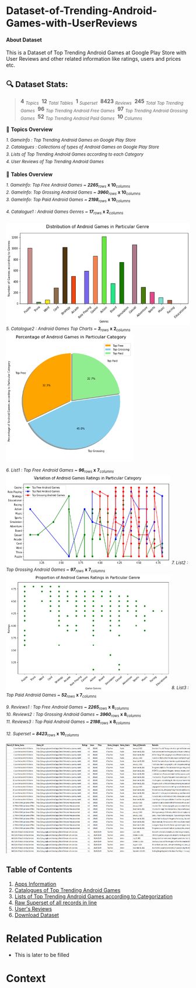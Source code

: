 # Dataset-of-Trending-Android-Games-with-UserReviews
#### About Dataset
This is a Dataset of Top Trending Android Games at Google Play Store with User Reviews and other related information like ratings, users and prices etc.
 
## 🔍 Dataset Stats: 
> **4** <sub>*Topics*</sub> &nbsp;**12** <sub>*Total Tables*</sub> &nbsp;**1** <sub>*Superset*</sub> &nbsp;**8423** <sub>*Reviews*</sub> &nbsp;**245** <sub>*Total Top Trending Games*</sub> &nbsp;**96** <sub>*Top Trending Android Free Games*</sub> &nbsp;**97** <sub>*Top Trending Android Grossing Games*</sub> &nbsp;**52** <sub>*Top Trending Android Paid Games*</sub> &nbsp;**10** <sub>*Columns*</sub> &nbsp;

🚧 **Topics Overview**

<sup>*1. GameInfo : Top Trending Android Games on Google Play Store*</sup><br />
<sup>*2. Catalagues : Collections of types of Android Games on Google Play Store*</sup><br />
<sup>*3. Lists of Top Trending Android Games according to each Category*</sup><br />
<sup>*4. User Reviews of Top Trending Android Games*</sup><br />

🚥 **Tables Overview**

<sup>*1. GameInfo: Top Free Android Games **~** **2265**<sub>*rows** **x** **10**<sub>*columns*</sub></sup><br />
<sup>*2. GameInfo: Top Grossing Android Games **~** **3960**<sub>*rows** **x** **10**<sub>*columns*</sub></sup><br />
<sup>*3. GameInfo: Top Paid Android Games **~** **2198**<sub>*rows** **x** **10**<sub>*columns*</sub></sup><br />
  
<sup>*4. Catalogue1 : Android Games Genres **~** **17**<sub>*rows** **x** **2**<sub>*columns*</sub></sup><br />&nbsp; <img src='Images/1.png' height = '280' width='550'>
<sup>*5. Catalogue2 : Android Games Top Charts **~** **3**<sub>*rows** **x** **2**<sub>*columns*</sub></sup><br /> <img src='Images/2.png' height = '350' width='350'>
  
<sup>*6. List1 : Top Free Android Games **~** **96**<sub>*rows** **x** **7**<sub>*columns*</sub></sup><br />  <img src='Images/3.png' height = '250' width='450'>
<sup>*7. List2 : Top Grossing Android Games **~** **97**<sub>*rows** **x** **7**<sub>*columns*</sub></sup><br />  <img src='Images/4.png' height = '320' width='450'>
<sup>*8. List3 : Top Paid Android Games **~** **52**<sub>*rows** **x** **7**<sub>*columns*</sub></sup><br /> 
  
<sup>*9. Reviews1 : Top Free Android Games **~** **2265**<sub>*rows** **x** **8**<sub>*columns*</sub></sup><br /> 
<sup>*10. Reviews2 : Top Grossing Android Games **~** **3960**<sub>*rows** **x** **8**<sub>*columns*</sub></sup><br /> 
<sup>*11. Reviews3 : Top Paid Android Games **~** **2198**<sub>*rows** **x** **8**<sub>*columns*</sub></sup><br /> 
  
<sup>*12. Superset **~** **8423**<sub>*rows** **x** **10**<sub>*columns*</sub></sup><br /> 
 
<img src='Images/5.png' height = '300' width='700'>


## Table of Contents
1. [Apps Information](https://github.com/AndroidGamesResearch/Dataset-of-Trending-Android-Games-with-User-Reviews/tree/main/Dataset%20Jan%202022/App%20Info)
2. [Catalogues of Top Trending Android Games](https://github.com/AndroidGamesResearch/Dataset-of-Trending-Android-Games-with-User-Reviews/tree/main/Dataset%20Jan%202022/Catalogues)
3. [Lists of Top Trending Android Games according to Categorization](https://github.com/AndroidGamesResearch/Dataset-of-Trending-Android-Games-with-User-Reviews/tree/main/Dataset%20Jan%202022/Top%20Trending%20Android%20Games%20according%20to%20Categorization) 
4. [Raw Superset of all records in line](https://github.com/AndroidGamesResearch/Dataset-of-Trending-Android-Games-with-User-Reviews/blob/main/Dataset%20Jan%202022/Raw_Superset_of_allRecords.csv) 
5. [User's Reviews](https://github.com/AndroidGamesResearch/Dataset-of-Trending-Android-Games-with-User-Reviews/tree/main/Dataset%20Jan%202022/Reviews)
6. [Download Dataset](https://github.com/AndroidGamesResearch/Dataset-of-Trending-Android-Games-with-User-Reviews/tree/main/Dataset%20Jan%202022/Download)

# Related Publication 
- This is later to be filled 

# Context 
